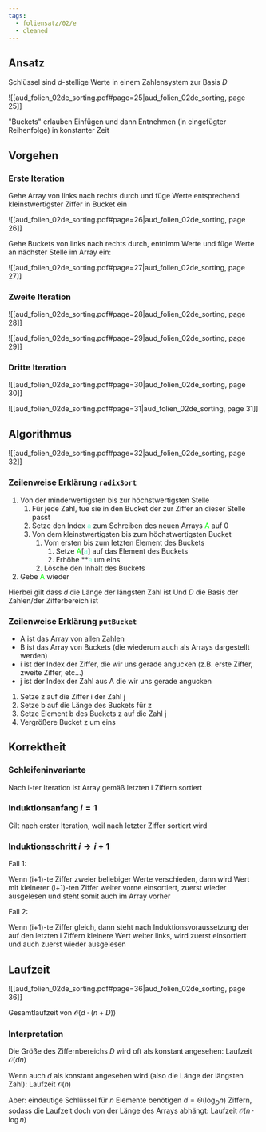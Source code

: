```yaml
---
tags:
  - foliensatz/02/e
  - cleaned
---
```


## Ansatz

Schlüssel sind $d$-stellige Werte in einem Zahlensystem zur Basis $D$

![[aud_folien_02de_sorting.pdf#page=25|aud_folien_02de_sorting, page 25]]

"Buckets" erlauben Einfügen und dann Entnehmen (in eingefügter Reihenfolge) in konstanter Zeit

## Vorgehen

### Erste Iteration

Gehe Array von links nach rechts durch und füge Werte entsprechend kleinstwertigster Ziffer in Bucket ein

![[aud_folien_02de_sorting.pdf#page=26|aud_folien_02de_sorting, page 26]]

Gehe Buckets von links nach rechts durch, entnimm Werte und füge Werte an nächster Stelle im Array ein:

![[aud_folien_02de_sorting.pdf#page=27|aud_folien_02de_sorting, page 27]]

### Zweite Iteration

![[aud_folien_02de_sorting.pdf#page=28|aud_folien_02de_sorting, page 28]]

![[aud_folien_02de_sorting.pdf#page=29|aud_folien_02de_sorting, page 29]]

### Dritte Iteration

![[aud_folien_02de_sorting.pdf#page=30|aud_folien_02de_sorting, page 30]]

![[aud_folien_02de_sorting.pdf#page=31|aud_folien_02de_sorting, page 31]]

## Algorithmus

![[aud_folien_02de_sorting.pdf#page=32|aud_folien_02de_sorting, page 32]]

### Zeilenweise Erklärung `radixSort`

1. Von der minderwertigsten bis zur höchstwertigsten Stelle
	1. Für jede Zahl, tue sie in den Bucket der zur Ziffer an dieser Stelle passt
	2. Setze den Index <font color="aquamarine">a</font> zum Schreiben des neuen Arrays <font color="lime">A</font> auf 0
	3. Von dem kleinstwertigsten bis zum höchstwertigsten Bucket 
		1. Vom ersten bis zum letzten Element des Buckets
			1. Setze <font color="lime">A</font>\[<font color="aquamarine">a</font>\] auf das Element des Buckets
			2. Erhöhe **<font color="aquamarine">a</font> um eins
		2. Lösche den Inhalt des Buckets
2. Gebe <font color="lime">A</font> wieder

Hierbei gilt dass $d$ die Länge der längsten Zahl ist
Und $D$ die Basis der Zahlen/der Zifferbereich ist

### Zeilenweise Erklärung `putBucket`

- A ist das Array von allen Zahlen
- B ist das Array von Buckets (die wiederum auch als Arrays dargestellt werden)
- i ist der Index der Ziffer, die wir uns gerade angucken (z.B. erste Ziffer, zweite Ziffer, etc...)
- j ist der Index der Zahl aus A die wir uns gerade angucken

1. Setze z auf die Ziffer i der Zahl j
2. Setze b auf die Länge des Buckets für z
3. Setze Element b des Buckets z auf die Zahl j
4. Vergrößere Bucket z um eins

## Korrektheit

### Schleifeninvariante

Nach i-ter Iteration ist Array gemäß letzten i Ziffern sortiert

### Induktionsanfang $i=1$

Gilt nach erster Iteration, weil nach letzter Ziffer sortiert wird

### Induktionsschritt $i \rightarrow i+1$

 Fall 1:

Wenn (i+1)-te Ziffer zweier beliebiger Werte verschieden, dann wird Wert mit kleinerer (i+1)-ten Ziffer weiter vorne einsortiert, zuerst wieder ausgelesen und steht somit auch im Array vorher

Fall 2:

Wenn (i+1)-te Ziffer gleich, dann steht nach Induktionsvoraussetzung der auf den letzten i Ziffern kleinere Wert weiter links, wird zuerst einsortiert und auch zuerst wieder ausgelesen

## Laufzeit

![[aud_folien_02de_sorting.pdf#page=36|aud_folien_02de_sorting, page 36]]

Gesamtlaufzeit von $\mathcal{O}(d \cdot (n + D))$

### Interpretation

Die Größe des Ziffernbereichs $D$ wird oft als konstant angesehen: 
Laufzeit $\mathcal{O}(dn)$

Wenn auch $d$ als konstant angesehen wird (also die Länge der längsten Zahl): 
Laufzeit $\mathcal{O}(n)$

Aber: eindeutige Schlüssel für $n$ Elemente benötigen $d = \Theta(\log_D n)$ Ziffern, sodass die Laufzeit doch von der Länge des Arrays abhängt:
Laufzeit $\mathcal{O}(n \cdot \log n)$

